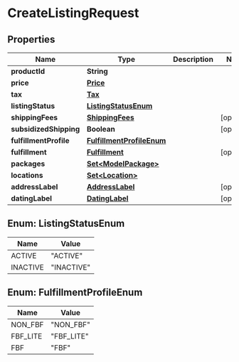 

# CreateListingRequest


## Properties

| Name | Type | Description | Notes |
|------------ | ------------- | ------------- | -------------|
|**productId** | **String** |  |  |
|**price** | [**Price**](Price.md) |  |  |
|**tax** | [**Tax**](Tax.md) |  |  |
|**listingStatus** | [**ListingStatusEnum**](#ListingStatusEnum) |  |  |
|**shippingFees** | [**ShippingFees**](ShippingFees.md) |  |  [optional] |
|**subsidizedShipping** | **Boolean** |  |  [optional] |
|**fulfillmentProfile** | [**FulfillmentProfileEnum**](#FulfillmentProfileEnum) |  |  |
|**fulfillment** | [**Fulfillment**](Fulfillment.md) |  |  [optional] |
|**packages** | [**Set&lt;ModelPackage&gt;**](ModelPackage.md) |  |  |
|**locations** | [**Set&lt;Location&gt;**](Location.md) |  |  |
|**addressLabel** | [**AddressLabel**](AddressLabel.md) |  |  [optional] |
|**datingLabel** | [**DatingLabel**](DatingLabel.md) |  |  [optional] |



## Enum: ListingStatusEnum

| Name | Value |
|---- | -----|
| ACTIVE | &quot;ACTIVE&quot; |
| INACTIVE | &quot;INACTIVE&quot; |



## Enum: FulfillmentProfileEnum

| Name | Value |
|---- | -----|
| NON_FBF | &quot;NON_FBF&quot; |
| FBF_LITE | &quot;FBF_LITE&quot; |
| FBF | &quot;FBF&quot; |



